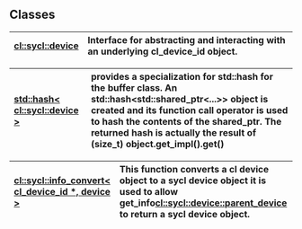 ## Classes

| [cl::sycl::device](./cl::sycl::device/README.md) | Interface for abstracting and interacting with an underlying cl_device_id object.  |
| :--- | :--- |


| [std::hash< cl::sycl::device >](./std::hash<cl::sycl::device>/README.md) | provides a specialization for std::hash for the buffer class. An std::hash<std::shared_ptr<...>> object is created and its function call operator is used to hash the contents of the shared_ptr. The returned hash is actually the result of (size_t) object.get_impl().get()  |
| :--- | :--- |


| [cl::sycl::info_convert< cl_device_id *, device >](./cl::sycl::info_convert<cl_device_id*,device>/README.md) | This function converts a cl device object to a sycl device object it is used to allow get_info<cl::sycl::device::parent_device> to return a sycl device object.  |
| :--- | :--- |

